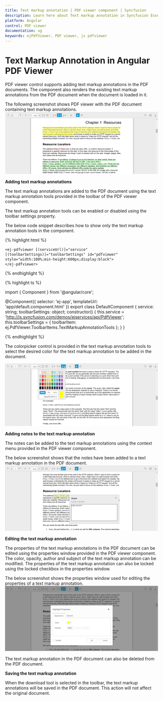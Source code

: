 ```yaml
---
title: Text markup annotation | PDF viewer component | Syncfusion
description: Learn here about Text markup annotation in Syncfusion Essential Angular PDF Viewer component, its elements, and more.
platform: Angular
control: PDF viewer
documentation: ug
keywords: ejPdfViewer, PDF viewer, js pdfviewer
---
```


# Text Markup Annotation in Angular PDF Viewer

PDF viewer control supports adding text markup annotations in the PDF documents. The component also renders the existing text markup annotations from the PDF document when the document is loaded in it.

The following screenshot shows PDF viewer with the PDF document containing text markup annotations.
![Adding text markup in Angular PDF Viewer](Text-Markup-Annotation_images/Text_Markup_Annotations_img1.png)

**Adding text markup annotations**

The text markup annotations are added to the PDF document using the text markup annotation tools provided in the toolbar of the PDF viewer component.

The text markup annotation tools can be enabled or disabled using the toolbar settings property.

The below code snippet describes how to show only the text markup annotation tools in the component.

{% highlight html %}

    <ej-pdfviewer [(serviceUrl)]="service" [(toolbarSettings)]="toolbarSettings" id="pdfviewer" style="width:100%;min-height:600px;display:block">
    </ej-pdfviewer>

{% endhighlight %}

{% highlight ts %}

import { Component } from '@angular/core';

@Component({
    selector: 'ej-app',
    templateUrl: 'app/default.component.html'
})
export class DefaultComponent {
    service: string;
    toolbarSettings: object;
    constructor() {
        this.service = 'http://js.syncfusion.com/demos/ejservices/api/PdfViewer';
        this.toolbarSettings = { toolbarItem: ej.PdfViewer.ToolbarItems.TextMarkupAnnotationTools };
    }
}
    
{% endhighlight %}

The colorpicker control is provided in the text markup annotation tools to select the desired color for the text markup annotation to be added in the document.

![Adding notes in Angular PDF Viewer](Text-Markup-Annotation_images/Text_Markup_Annotations_img2.png)

**Adding notes to the text markup annotation**

The notes can be added to the text markup annotations using the context menu provided in the PDF viewer component.

The below screenshot shows that the notes have been added to a text markup annotation in the PDF document.
![Editing the text markup in Angular PDF Viewer](Text-Markup-Annotation_images/Text_Markup_Annotations_img3.png)

**Editing the text markup annotation**

The properties of the text markup annotations in the PDF document can be edited using the properties window provided in the PDF viewer component. The color, opacity, author and subject of the text markup annotation can be modified. The properties of the text markup annotation can also be locked using the locked checkbox in the properties window.

The below screenshot shows the properties window used for editing the properties of a text markup annotation.
![Saving the text markup in Angular PDF Viewer](Text-Markup-Annotation_images/Text_Markup_Annotations_img4.png)

The text markup annotation in the PDF document can also be deleted from the PDF document.

**Saving the text markup annotation**

When the download tool is selected in the toolbar, the text markup annotations will be saved in the PDF document. This action will not affect the original document.
